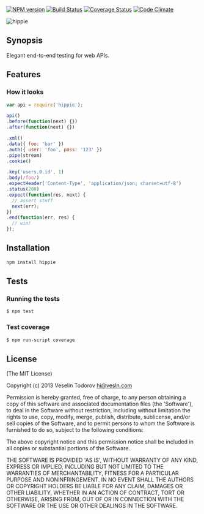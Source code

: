 [![NPM version](https://badge.fury.io/js/hippie.png)](http://badge.fury.io/js/hippie)
[![Build Status](https://secure.travis-ci.org/vesln/hippie.png)](http://travis-ci.org/vesln/hippie)
[![Coverage Status](https://coveralls.io/repos/vesln/hippie/badge.png?branch=master)](https://coveralls.io/r/vesln/hippie?branch=master)
[![Code Climate](https://codeclimate.com/github/vesln/hippie.png)](https://codeclimate.com/github/vesln/hippie)


![hippie](http://i.imgur.com/ZEkuNZG.png)

## Synopsis

Elegant end-to-end testing for web APIs.

## Features

### How it looks

```js
var api = require('hippie');

api()
.before(function(next) {})
.after(function(next) {})

.xml()
.data({ foo: 'bar' })
.auth({ user: 'foo', pass: '123' })
.pipe(stream)
.cookie()

.key('users.0.id', 1)
.body(/foo/)
.expectHeader('Content-Type', 'application/json; charset=utf-8')
.status(200)
.expect(function(res, next) {
  // assert stuff
  next(err);
})
.end(function(err, res) {
  // win!
});
```

## Installation

```bash
npm install hippie
```

## Tests

### Running the tests

```bash
$ npm test
```

### Test coverage

```bash
$ npm run-script coverage
```

## License

(The MIT License)

Copyright (c) 2013 Veselin Todorov <hi@vesln.com>

Permission is hereby granted, free of charge, to any person obtaining
a copy of this software and associated documentation files (the
'Software'), to deal in the Software without restriction, including
without limitation the rights to use, copy, modify, merge, publish,
distribute, sublicense, and/or sell copies of the Software, and to
permit persons to whom the Software is furnished to do so, subject to
the following conditions:

The above copyright notice and this permission notice shall be
included in all copies or substantial portions of the Software.

THE SOFTWARE IS PROVIDED 'AS IS', WITHOUT WARRANTY OF ANY KIND,
EXPRESS OR IMPLIED, INCLUDING BUT NOT LIMITED TO THE WARRANTIES OF
MERCHANTABILITY, FITNESS FOR A PARTICULAR PURPOSE AND NONINFRINGEMENT.
IN NO EVENT SHALL THE AUTHORS OR COPYRIGHT HOLDERS BE LIABLE FOR ANY
CLAIM, DAMAGES OR OTHER LIABILITY, WHETHER IN AN ACTION OF CONTRACT,
TORT OR OTHERWISE, ARISING FROM, OUT OF OR IN CONNECTION WITH THE
SOFTWARE OR THE USE OR OTHER DEALINGS IN THE SOFTWARE.
